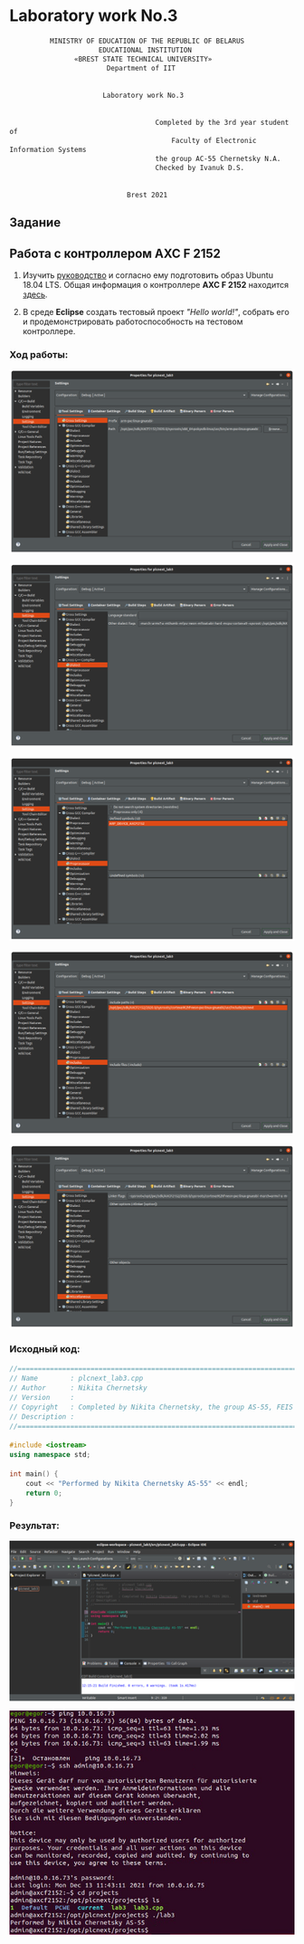 # Laboratory work No.3              
              MINISTRY OF EDUCATION OF THE REPUBLIC OF BELARUS
                          EDUCATIONAL INSTITUTION 
                    «BREST STATE TECHNICAL UNIVERSITY»        
                            Department of IIT


                           Laboratory work No.3 


	                                	Completed by the 3rd year student of 
                                            Faculty of Electronic Information Systems
	                                	the group AC-55 Chernetsky N.A.
                                 		Checked by Ivanuk D.S.


                                 Brest 2021

## Задание 
## Работа с контроллером **AXC F 2152** ##

1. Изучить [руководство](https://github.com/savushkin-r-d/PLCnext_howto/tree/master/HowTo%20install%20Linux%20(Ubuntu)%20tools%20for%20C%2B%2B%20programming%20with%20Eclipse%20IDE) и согласно ему подготовить образ Ubuntu 18.04 LTS. Общая информация о контроллере **AXC F 2152** находится [здесь](https://www.plcnext-community.net/index.php?option=com_wrapper&view=wrapper&Itemid=374&lang=en).

2. В среде **Eclipse** создать тестовый проект *"Hello world!"*, собрать его и продемонстрировать работоспособность на тестовом контроллере.

### Ход работы:
<p align="center">
  <img src ="https://github.com/pumpezny/plcnext_screenshots/blob/main/1.png">
</p>
<p align="center">
  <img src ="https://github.com/pumpezny/plcnext_screenshots/blob/main/2.png">
</p>
<p align="center">
  <img src ="https://github.com/pumpezny/plcnext_screenshots/blob/main/3.png">
</p>
<p align="center">
  <img src ="https://github.com/pumpezny/plcnext_screenshots/blob/main/4.png">
</p>
<p align="center">
  <img src ="https://github.com/pumpezny/plcnext_screenshots/blob/main/5.png">
</p>

### Исходный код:
```C++
//============================================================================
// Name        : plcnext_lab3.cpp
// Author      : Nikita Chernetsky
// Version     :
// Copyright   : Completed by Nikita Chernetsky, the group AS-55, FEIS 2021.
// Description : 
//============================================================================

#include <iostream>
using namespace std;

int main() {
	cout << "Performed by Nikita Chernetsky AS-55" << endl;
	return 0;
}
```

### Результат:
<p align="center">
  <img src ="https://github.com/pumpezny/plcnext_screenshots/blob/main/6.png">
</p>
<p align="center">
  <img src ="https://github.com/pumpezny/plcnext_screenshots/blob/main/7.png">
</p>

